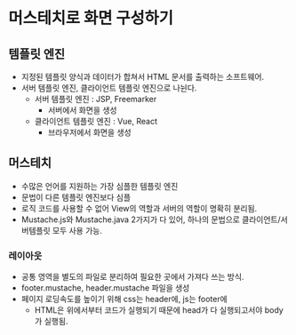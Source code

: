 # 머스테치로 화면 구성하기

## 템플릿 엔진
- 지정된 템플릿 양식과 데이터가 합쳐서 HTML 문서를 출력하는 소프트웨어.
- 서버 템플릿 엔진, 클라이언트 템플릿 엔진으로 나뉜다.
  + 서버 템플릿 엔진 : JSP, Freemarker
    * 서버에서 화면을 생성
  + 클라이언트 템플릿 엔진 : Vue, React
    * 브라우저에서 화면을 생성
    
## 머스테치
- 수많은 언어를 지원하는 가장 심플한 템플릿 엔진
- 문법이 다른 템플릿 엔진보다 심플
- 로직 코드를 사용할 수 없어 View의 역할과 서버의 역할이 명확히 분리됨.
- Mustache.js와 Mustache.java 2가지가 다 있어, 하나의 문법으로 클라이언트/서버템플릿 모두 사용 가능.

### 레이아웃
- 공통 영역을 별도의 파일로 분리하여 필요한 곳에서 가져다 쓰는 방식.
- footer.mustache, header.mustache 파일을 생성
- 페이지 로딩속도를 높이기 위해 css는 header에, js는 footer에
  + HTML은 위에서부터 코드가 실행되기 때문에 head가 다 실행되고서야 body가 실행됨.
